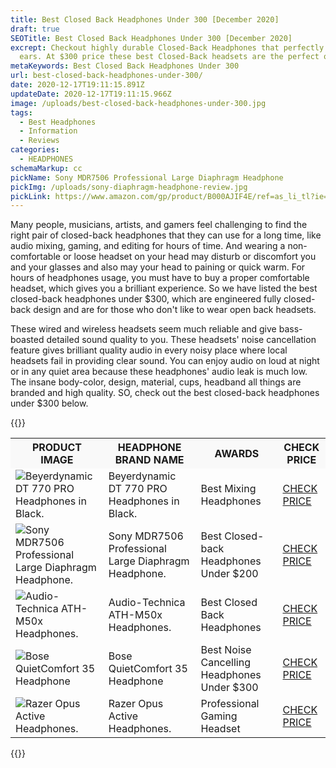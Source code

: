 ```yaml
---
title: Best Closed Back Headphones Under 300 [December 2020]
draft: true
SEOTitle: Best Closed Back Headphones Under 300 [December 2020]
excrept: Checkout highly durable Closed-Back Headphones that perfectly fit over
  ears. At $300 price these best Closed-Back headsets are the perfect options.
metaKeywords: Best Closed Back Headphones Under 300
url: best-closed-back-headphones-under-300/
date: 2020-12-17T19:11:15.891Z
updateDate: 2020-12-17T19:11:15.966Z
image: /uploads/best-closed-back-headphones-under-300.jpg
tags:
  - Best Headphones
  - Information
  - Reviews
categories:
  - HEADPHONES
schemaMarkup: cc
pickName: Sony MDR7506 Professional Large Diaphragm Headphone
pickImg: /uploads/sony-diaphragm-headphone-review.jpg
pickLink: https://www.amazon.com/gp/product/B000AJIF4E/ref=as_li_tl?ie=UTF8&tag=technikaya-20&camp=1789&creative=9325&linkCode=as2&creativeASIN=B000AJIF4E&linkId=a79679afd95b6ec7654b8ac1b92698c6
---
```

Many people, musicians, artists, and gamers feel challenging to find the right pair of closed-back headphones that they can use for a long time, like audio mixing, gaming, and editing for hours of time. And wearing a non-comfortable or loose headset on your head may disturb or discomfort you and your glasses and also may your head to paining or quick warm. For hours of headphones usage, you must have to buy a proper comfortable headset, which gives you a brilliant experience. So we have listed the best closed-back headphones under $300, which are engineered fully closed-back design and are for those who don't like to wear open back headsets. 

These wired and wireless headsets seem much reliable and give bass-boasted detailed sound quality to you. These headsets' noise cancellation feature gives brilliant quality audio in every noisy place where local headsets fail in providing clear sound. You can enjoy audio on loud at night or in any quiet area because these headphones' audio leak is much low. The insane body-color, design, material, cups, headband all things are branded and high quality. SO, check out the best closed-back headphones under $300 below.



{{<html-code tag="div">}}

<table class="no-mobile product-table" width="100%">
<tbody>
<tr class="thead" style="background-color:#f9f9f9!important">
<th><strong>PRODUCT IMAGE</strong></th>
<th><strong>HEADPHONE BRAND NAME</strong></th>
<th><strong>AWARDS</strong></th>
<th><strong>CHECK PRICE</strong></th>
</tr>
<tr>
<td class="tdimg"><img src="/uploads/beyerdynamic-dt-770-pro-headphones-review.jpg" alt="Beyerdynamic DT 770 PRO Headphones in Black. " title="Beyerdynamic DT 770 PRO Headphones in Black. "></td>
<td>Beyerdynamic DT 770 PRO Headphones in Black. </td>
<td>Best Mixing Headphones </td>
<td><a class="table-button" href="https://www.amazon.com/gp/product/B0006NL5SM/ref=as_li_tl?ie=UTF8&tag=technikaya-20&camp=1789&creative=9325&linkCode=as2&creativeASIN=B0006NL5SM&linkId=cbc6648167aa0d3a4ed791dd900668d4" target="_blank" rel="nofollow noopener noreferrer">CHECK PRICE</a></td>
</tr>
<tr>
<td class="tdimg"><img src="/uploads/sony-diaphragm-headphone-review.jpg" alt="Sony MDR7506 Professional Large Diaphragm Headphone." title="Sony MDR7506 Professional Large Diaphragm Headphone."></td>
<td>Sony MDR7506 Professional Large Diaphragm Headphone.</td>
<td>Best Closed-back Headphones Under $200</td>
<td><a class="table-button" href="https://www.amazon.com/gp/product/B000AJIF4E/ref=as_li_tl?ie=UTF8&tag=technikaya-20&camp=1789&creative=9325&linkCode=as2&creativeASIN=B000AJIF4E&linkId=bac568bc2332dd39840b9f3d4e6c00ba" target="_blank" rel="nofollow noopener noreferrer">CHECK PRICE</a></td>
</tr>
<tr>
<td class="tdimg"><img src="/uploads/audio-technica-ath-m50x-review.jpg" alt="Audio-Technica ATH-M50x Headphones." title="Audio-Technica ATH-M50x Headphones."></td>
<td>Audio-Technica ATH-M50x Headphones.</td>
<td>Best Closed Back Headphones</td>
<td><a class="table-button" href="https://www.amazon.com/gp/product/B00HVLUR86/ref=as_li_tl?ie=UTF8&tag=technikaya-20&camp=1789&creative=9325&linkCode=as2&creativeASIN=B00HVLUR86&linkId=d0acce58afa5ee7d574dc7054b8855e3" target="_blank" rel="nofollow noopener noreferrer">CHECK PRICE</a></td>
</tr>
<tr>
<td class="tdimg"><img src="/uploads/bose-quietcomfort-35-review.jpg" alt="Bose QuietComfort 35 Headphone" title="Bose QuietComfort 35 Headphone"></td>
<td>Bose QuietComfort 35 Headphone</td>
<td>Best Noise Cancelling Headphones Under $300</td>
<td><a class="table-button" href="https://www.amazon.com/gp/product/B0756CYWWD/ref=as_li_tl?ie=UTF8&tag=technikaya-20&camp=1789&creative=9325&linkCode=as2&creativeASIN=B0756CYWWD&linkId=6bca3876e8ae2057229fcd6ea5172557" target="_blank" rel="nofollow noopener noreferrer">CHECK PRICE</a></td>
</tr>
<tr>
<td class="tdimg"><img src="/uploads/razer-opus-active-headphone-review.jpg" alt="Razer Opus Active Headphones." title="Razer Opus Active Headphones."></td>
<td>Razer Opus Active Headphones.</td>
<td>Professional Gaming Headset</td>
<td><a class="table-button" href="https://www.amazon.com/gp/product/B087D88N39/ref=as_li_tl?ie=UTF8&tag=technikaya-20&camp=1789&creative=9325&linkCode=as2&creativeASIN=B087D88N39&linkId=b7fc92b6264e901c01e6d5fa475184cc" target="_blank" rel="nofollow noopener noreferrer">CHECK PRICE</a></td>
</tr>
</tbody>
</table>
{{</html-code>}}